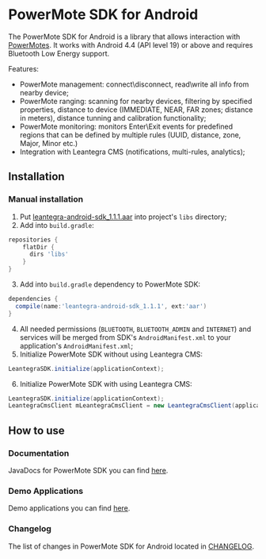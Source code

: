 # PowerMote SDK for Android #

The PowerMote SDK for Android is a library that allows interaction with [PowerMotes](http://leantegra.com/pm).
It works with Android 4.4 (API level 19) or above and requires Bluetooth Low Energy support.

Features:
- PowerMote management: connect\disconnect, read\write all info from nearby device;
- PowerMote ranging: scanning for nearby devices, filtering by specified properties, distance to device (IMMEDIATE, NEAR, FAR zones; distance in meters), distance tunning and calibration functionality;
- PowerMote monitoring: monitors Enter\Exit events for predefined regions that can be defined by multiple rules (UUID, distance, zone, Major, Minor etc.)
- Integration with Leantegra CMS (notifications, multi-rules, analytics);

## Installation

### Manual installation

1. Put [leantegra-android-sdk_1.1.1.aar](https://github.com/leantegra/AndroidPowerMoteSDK/blob/master/PowerMoteSDK/leantegra-android-sdk_1.1.1.aar) into project's `libs` directory; 
2. Add into `build.gradle`:

  ```groovy
  repositories {
      flatDir {
        dirs 'libs'
      }
  }
```
3. Add into `build.gradle` dependency to PowerMote SDK:

  ```groovy
  dependencies {
    compile(name:'leantegra-android-sdk_1.1.1', ext:'aar')
  }
```
4. All needed permissions (`BLUETOOTH`, `BLUETOOTH_ADMIN` and `INTERNET`) and services will be merged from SDK's `AndroidManifest.xml` to your application's `AndroidManifest.xml`;
5. Initialize PowerMote SDK without using Leantegra CMS:

  ```java
  LeantegraSDK.initialize(applicationContext);
  ```
6. Initialize PowerMote SDK with using Leantegra CMS:

  ```java
  LeantegraSDK.initialize(applicationContext);
  LeantegraCmsClient mLeantegraCmsClient = new LeantegraCmsClient(applicationContext);
  ```

## How to use

### Documentation

JavaDocs for PowerMote SDK you can find [here](http://leantegra.github.io/AndroidPowerMoteSDK/JavaDocs/).

### Demo Applications

Demo applications you can find [here](https://github.com/leantegra/AndroidPowerMoteSDK/tree/master/Demos).

### Changelog

The list of changes in PowerMote SDK for Android located in [CHANGELOG](https://github.com/leantegra/AndroidPowerMoteSDK/blob/master/CHANGELOG.md).


